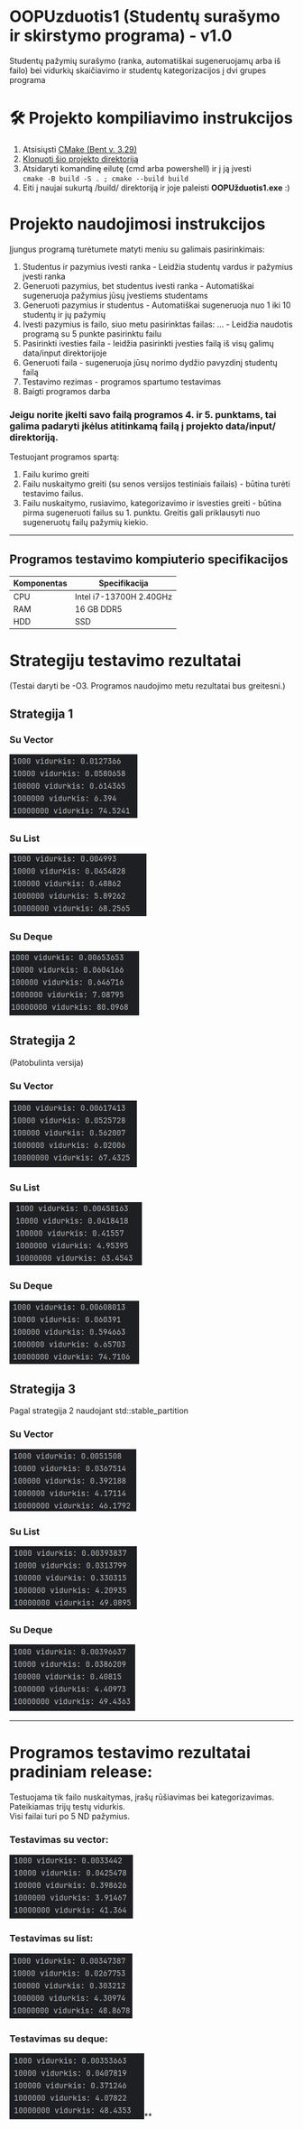 # OOPUzduotis1 (Studentų surašymo ir skirstymo programa) - v1.0
Studentų pažymių surašymo (ranka, automatiškai sugeneruojamų arba iš failo) bei vidurkių skaičiavimo ir studentų
kategorizacijos į dvi grupes programa </br>

# 🛠️ Projekto kompiliavimo instrukcijos
1. Atsisiųsti [CMake (Bent v. 3.29)](https://cmake.org/download/)
2. [Klonuoti šio projekto direktoriją](https://docs.github.com/en/repositories/creating-and-managing-repositories/cloning-a-repository)
3. Atsidaryti komandinę eilutę (cmd arba powershell) ir į ją įvesti </br> `cmake -B build -S . ; cmake --build build`
4. Eiti į naujai sukurtą /build/ direktoriją ir joje paleisti <strong>OOPUžduotis1.exe</strong> :)

# Projekto naudojimosi instrukcijos
Įjungus programą turėtumete matyti meniu su galimais pasirinkimais:
1. Studentus ir pazymius ivesti ranka - Leidžia studentų vardus ir pažymius įvesti ranka
2. Generuoti pazymius, bet studentus ivesti ranka - Automatiškai sugeneruoja pažymius jūsų įvestiems studentams
3. Generuoti pazymius ir studentus - Automatiškai sugeneruoja nuo 1 iki 10 studentų ir jų pažymių
4. Ivesti pazymius is failo, siuo metu pasirinktas failas: ... - Leidžia naudotis programą su 5 punkte pasirinktu failu
5. Pasirinkti ivesties faila - leidžia pasirinkti įvesties failą iš visų galimų data/input direktorijoje
6. Generuoti faila - sugeneruoja jūsų norimo dydžio pavyzdinį studentų failą
7. Testavimo rezimas - programos spartumo testavimas
8. Baigti programos darba

### Jeigu norite įkelti savo failą programos 4. ir 5. punktams, tai galima padaryti įkėlus atitinkamą failą į projekto data/input/ direktoriją. </br>

Testuojant programos spartą:
1. Failu kurimo greiti
2. Failu nuskaitymo greiti (su senos versijos testiniais failais) - būtina turėti testavimo failus.
3. Failu nuskaitymo, rusiavimo, kategorizavimo ir isvesties greiti - būtina pirma sugeneruoti failus su 1. punktu.
Greitis gali priklausyti nuo sugeneruotų failų pažymių kiekio.

-----------------------------
## Programos testavimo kompiuterio specifikacijos
| Komponentas | Specifikacija           |
|-------------|-------------------------|
| CPU         | Intel i7-13700H 2.40GHz |
| RAM         | 16 GB DDR5              |
| HDD         | SSD                     |

# Strategiju testavimo rezultatai
(Testai daryti be -O3. Programos naudojimo metu rezultatai bus greitesni.)

## Strategija 1
### Su Vector
![S1_Vector](img/S1_Vec.png)
### Su List
![S1_List](img/S1_List.png)
### Su Deque
![S1_Deque](img/S1_Deque.png)
</br>

## Strategija 2
(Patobulinta versija)
### Su Vector
![img.png](img/S2_Vec.png)
### Su List
![img_1.png](img/S2_List.png)
### Su Deque
![img_2.png](img/S2_Deque.png)
</br>

## Strategija 3
Pagal strategija 2 naudojant std::stable_partition
### Su Vector
![img.png](img/S3_Vec.png)
### Su List
![img_1.png](img/S3_List.png)
### Su Deque
![img_2.png](img/S3_Deque.png)
</br>

-------------------------
# Programos testavimo rezultatai pradiniam release:
Testuojama tik failo nuskaitymas, įrašų rūšiavimas bei kategorizavimas. Pateikiamas trijų testų vidurkis. </br>
Visi failai turi po 5 ND pažymius.
### Testavimas su vector:
![img.png](img/img.png)

### Testavimas su list:
![img_1.png](img/img_1.png)

### Testavimas su deque:
![img_2.png](img/img_2.png)** 